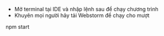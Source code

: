- Mở terminal tại IDE và nhập lệnh sau để chạy chương trình
- Khuyên mọi người hãy tải Webstorm để chạy cho mượt

npm start
